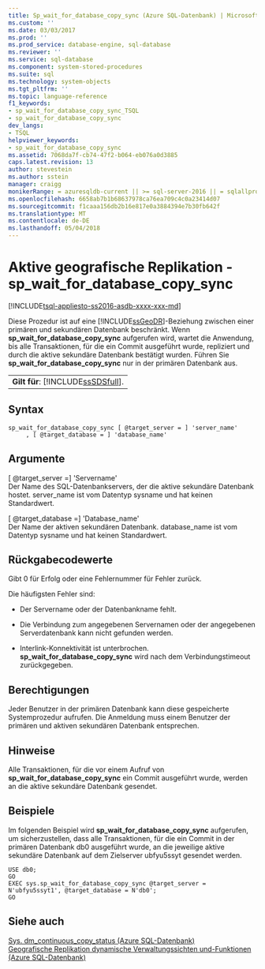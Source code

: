 ```yaml
---
title: Sp_wait_for_database_copy_sync (Azure SQL-Datenbank) | Microsoft Docs
ms.custom: ''
ms.date: 03/03/2017
ms.prod: ''
ms.prod_service: database-engine, sql-database
ms.reviewer: ''
ms.service: sql-database
ms.component: system-stored-procedures
ms.suite: sql
ms.technology: system-objects
ms.tgt_pltfrm: ''
ms.topic: language-reference
f1_keywords:
- sp_wait_for_database_copy_sync_TSQL
- sp_wait_for_database_copy_sync
dev_langs:
- TSQL
helpviewer_keywords:
- sp_wait_for_database_copy_sync
ms.assetid: 7068da7f-cb74-47f2-b064-eb076a0d3885
caps.latest.revision: 13
author: stevestein
ms.author: sstein
manager: craigg
monikerRange: = azuresqldb-current || >= sql-server-2016 || = sqlallproducts-allversions
ms.openlocfilehash: 6658ab7b1b68637978ca76ea709c4c0a23414d07
ms.sourcegitcommit: f1caaa156db2b16e817e0a3884394e7b30fb642f
ms.translationtype: MT
ms.contentlocale: de-DE
ms.lasthandoff: 05/04/2018
---
```

# <a name="active-geo-replication---spwaitfordatabasecopysync"></a>Aktive geografische Replikation - sp_wait_for_database_copy_sync
[!INCLUDE[tsql-appliesto-ss2016-asdb-xxxx-xxx-md](../../includes/tsql-appliesto-ss2016-asdb-xxxx-xxx-md.md)]

  Diese Prozedur ist auf eine [!INCLUDE[ssGeoDR](../../includes/ssgeodr-md.md)]-Beziehung zwischen einer primären und sekundären Datenbank beschränkt. Wenn **sp_wait_for_database_copy_sync** aufgerufen wird, wartet die Anwendung, bis alle Transaktionen, für die ein Commit ausgeführt wurde, repliziert und durch die aktive sekundäre Datenbank bestätigt wurden. Führen Sie **sp_wait_for_database_copy_sync** nur in der primären Datenbank aus.  
  
||  
|-|  
|**Gilt für**: [!INCLUDE[ssSDSfull](../../includes/sssdsfull-md.md)].|  
  
## <a name="syntax"></a>Syntax  
  
```  
sp_wait_for_database_copy_sync [ @target_server = ] 'server_name'   
     , [ @target_database = ] 'database_name'  
```  
  
## <a name="arguments"></a>Argumente  
 [ @target_server =] 'Servername'  
 Der Name des SQL-Datenbankservers, der die aktive sekundäre Datenbank hostet. server_name ist vom Datentyp sysname und hat keinen Standardwert.  
  
 [ @target_database =] 'Database_name'  
 Der Name der aktiven sekundären Datenbank. database_name ist vom Datentyp sysname und hat keinen Standardwert.  
  
## <a name="return-code-values"></a>Rückgabecodewerte  
 Gibt 0 für Erfolg oder eine Fehlernummer für Fehler zurück.  
  
 Die häufigsten Fehler sind:  
  
-   Der Servername oder der Datenbankname fehlt.  
  
-   Die Verbindung zum angegebenen Servernamen oder der angegebenen Serverdatenbank kann nicht gefunden werden.  
  
-   Interlink-Konnektivität ist unterbrochen. **sp_wait_for_database_copy_sync** wird nach dem Verbindungstimeout zurückgegeben.  
  
## <a name="permissions"></a>Berechtigungen  
 Jeder Benutzer in der primären Datenbank kann diese gespeicherte Systemprozedur aufrufen. Die Anmeldung muss einem Benutzer der primären und aktiven sekundären Datenbank entsprechen.  
  
## <a name="remarks"></a>Hinweise  
 Alle Transaktionen, für die vor einem Aufruf von **sp_wait_for_database_copy_sync** ein Commit ausgeführt wurde, werden an die aktive sekundäre Datenbank gesendet.  
  
## <a name="examples"></a>Beispiele  
 Im folgenden Beispiel wird **sp_wait_for_database_copy_sync** aufgerufen, um sicherzustellen, dass alle Transaktionen, für die ein Commit in der primären Datenbank db0 ausgeführt wurde, an die jeweilige aktive sekundäre Datenbank auf dem Zielserver ubfyu5ssyt gesendet werden.  
  
```  
USE db0;  
GO  
EXEC sys.sp_wait_for_database_copy_sync @target_server = N'ubfyu5ssyt1', @target_database = N'db0';  
GO  
```  
  
## <a name="see-also"></a>Siehe auch  
 [Sys. dm_continuous_copy_status &#40;Azure SQL-Datenbank&#41;](../../relational-databases/system-dynamic-management-views/sys-dm-continuous-copy-status-azure-sql-database.md)   
 [Geografische Replikation dynamische Verwaltungssichten und-Funktionen &#40;Azure SQL-Datenbank&#41;](../../relational-databases/system-dynamic-management-views/geo-replication-dynamic-management-views-and-functions-azure-sql-database.md)  
  
  
